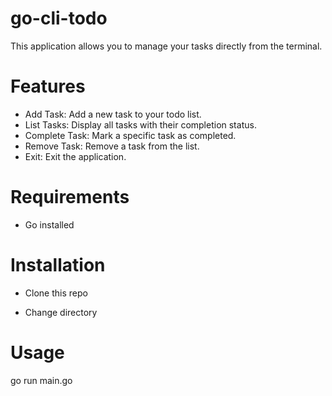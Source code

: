 # go-cli-todo
This application allows you to manage your tasks directly from the terminal.

# Features
- Add Task: Add a new task to your todo list.
- List Tasks: Display all tasks with their completion status.
- Complete Task: Mark a specific task as completed.
- Remove Task: Remove a task from the list.
- Exit: Exit the application.

# Requirements
- Go installed

# Installation
- Clone this repo

- Change directory

# Usage
go run main.go

